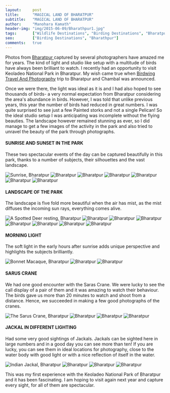 ```yaml
---
layout:     post
title:      "MAGICAL LAND OF BHARATPUR"
subtitle:   "MAGICAL LAND OF BHARATPUR"
author:     "Manohara Kamath"
header-img: "img/2015-06-09/Bharathpur1.jpg"
tags:       ["Wildlife Destinations", "Birding Destinations", "Bharatpur"]
seo:		["Birding Destinations", "Bharathpur"]
comments:   true
---
```



<p>Photos from <a href="http://www.wilderhood.com/destination/Bharatpur"> Bharatpur </a> captured by several photographers have amazed me for years. The kind of light and studio like setup with a multitude of birds have always been brilliant to watch. I recently had an opportunity to visit Keoladeo National Park in Bharatpur. My wish came true when <a href="http://www.wilderhood.com/organizer/Birdwing%20Photography">Birdwing Travel And Photography</a> trip to Bharatpur and Chambal was announced.</p>

<p>Once we were there, the light was ideal as it is and I had also hoped to see thousands of birds- a very normal expectation from Bharatpur considering the area's abundance in birds. However, I was told that unlike previous years, this year the number of birds had reduced in great numbers. I was quite surprised to see just a few Painted storks and not a single Pelican! So the ideal studio setup I was anticipating was incomplete without the flying beauties. The landscape however remained stunning as ever, so I did manage to get a few images of the activity in the park and also tried to unravel the beauty of the park through photographs.</p>

<h4>SUNRISE AND SUNSET IN THE PARK</h4>

<p>These two spectacular events of the day can be captured beautifully in this park, thanks to a number of subjects, their silhouettes and the vast landscape.</p>

<img src="{{ site.baseurl }}/img/2015-06-09/Bharathpur2.jpg" alt="Sunrise, Bharatpur">
<img src="{{ site.baseurl }}/img/2015-06-09/Bharathpur3.jpg" alt="Bharatpur">
<img src="{{ site.baseurl }}/img/2015-06-09/Bharathpur4.jpg" alt="Bharatpur">
<img src="{{ site.baseurl }}/img/2015-06-09/Bharathpur5.jpg" alt="Bharatpur">
<img src="{{ site.baseurl }}/img/2015-06-09/Bharathpur6.jpg" alt="Bharatpur">
<img src="{{ site.baseurl }}/img/2015-06-09/Bharathpur7.jpg" alt="Bharatpur">
<img src="{{ site.baseurl }}/img/2015-06-09/Bharathpur8.jpg" alt="Bharatpur">

<h4>LANDSCAPE OF THE PARK</h4>

<p>The landscape is five fold more beautiful when the air has mist, as the mist diffuses the incoming sun rays, everything comes alive. </p>

<img src="{{ site.baseurl }}/img/2015-06-09/Bharathpur9.jpg" alt="A Spotted Deer resting, Bharatpur">
<img src="{{ site.baseurl }}/img/2015-06-09/Bharathpur10.jpg" alt="Bharatpur">
<img src="{{ site.baseurl }}/img/2015-06-09/Bharathpur11.jpg" alt="Bharatpur">
<img src="{{ site.baseurl }}/img/2015-06-09/Bharathpur12.jpg" alt="Bharatpur">
<img src="{{ site.baseurl }}/img/2015-06-09/Bharathpur13.jpg" alt="Bharatpur">
<img src="{{ site.baseurl }}/img/2015-06-09/Bharathpur14.jpg" alt="Bharatpur">
<img src="{{ site.baseurl }}/img/2015-06-09/Bharathpur15.jpg" alt="Bharatpur">
<img src="{{ site.baseurl }}/img/2015-06-09/Bharathpur16.jpg" alt="Bharatpur">

<h4>MORNING LIGHT</h4>

<p>The soft light in the early hours after sunrise adds unique perspective and highlights the subjects brilliantly.</p>

<img src="{{ site.baseurl }}/img/2015-06-09/Bharathpur17.jpg" alt="Bonnet Macaque, Bharatpur">
<img src="{{ site.baseurl }}/img/2015-06-09/Bharathpur18.jpg" alt="Bharatpur">
<img src="{{ site.baseurl }}/img/2015-06-09/Bharathpur19.jpg" alt="Bharatpur">

<h4>SARUS CRANE</h4>

<p>We had one good encounter with the Saras Crane. We were lucky to see the call display of a pair of them and it was amazing to watch their behaviour. The birds gave us more than 20 minutes to watch and shoot from a distance. Hence, we succeeded in making a few good photographs of the cranes.</p>

<img src="{{ site.baseurl }}/img/2015-06-09/Bharathpur20.jpg" alt="The Sarus Crane, Bharatpur">
<img src="{{ site.baseurl }}/img/2015-06-09/Bharathpur21.jpg" alt="Bharatpur">
<img src="{{ site.baseurl }}/img/2015-06-09/Bharathpur22.jpg" alt="Bharatpur">
<img src="{{ site.baseurl }}/img/2015-06-09/Bharathpur23.jpg" alt="Bharatpur">

<h4>JACKAL IN DIFFERENT LIGHTING</h4>

<p>Had some very good sightings of Jackals. Jackals can be sighted here in large numbers and in a good day you can see more than ten! If you are lucky, you can see them in ideal locations for photography, close to the water body with good light or with a nice reflection of itself in the water.</p>

<img src="{{ site.baseurl }}/img/2015-06-09/Bharathpur24.jpg" alt="Indian Jackal, Bharatpur">
<img src="{{ site.baseurl }}/img/2015-06-09/Bharathpur25.jpg" alt="Bharatpur">
<img src="{{ site.baseurl }}/img/2015-06-09/Bharathpur26.jpg" alt="Bharatpur">
<img src="{{ site.baseurl }}/img/2015-06-09/Bharathpur27.jpg" alt="Bharatpur">

<p>This was my first experience with the Keoladeo National Park of Bharatpur and it has been fascinating. I am hoping to visit again next year and capture every sight, for all of them are spectacular.</p>

